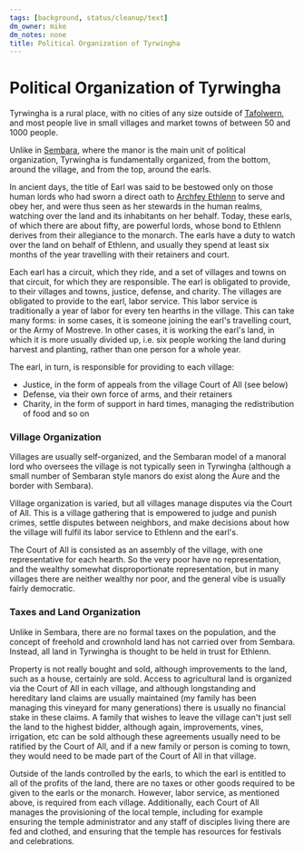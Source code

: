 ```yaml
---
tags: [background, status/cleanup/text]
dm_owner: mike
dm_notes: none
title: Political Organization of Tyrwingha
---
```

# Political Organization of Tyrwingha



Tyrwingha is a rural place, with no cities of any size outside of [Tafolwern](<./tafolwern.md>), and most people live in small villages and market towns of between 50 and 1000 people. 

Unlike in [Sembara](<../sembara/sembara.md>), where the manor is the main unit of political organization, Tyrwingha is fundamentally organized, from the bottom, around the village, and from the top, around the earls. 

In ancient days, the title of Earl was said to be bestowed only on those human lords who had sworn a direct oath to [Archfey Ethlenn](<../../../people/extraplanar-powers/archfey-ethlenn.md>) to serve and obey her, and were thus seen as her stewards in the human realms, watching over the land and its inhabitants on her behalf. Today, these earls, of which there are about fifty, are powerful lords, whose bond to Ethlenn derives from their allegiance to the monarch. The earls have a duty to watch over the land on behalf of Ethlenn, and usually they spend at least six months of the year travelling with their retainers and court. 

Each earl has a circuit, which they ride, and a set of villages and towns on that circuit, for which they are responsible. The earl is obligated to provide, to their villages and towns, justice, defense, and charity. The villages are obligated to provide to the earl, labor service. This labor service is traditionally a year of labor for every ten hearths in the village. This can take many forms: in some cases, it is someone joining the earl's travelling court, or the Army of Mostreve. In other cases, it is working the earl's land, in which it is more usually divided up, i.e. six people working the land during harvest and planting, rather than one person for a whole year.

The earl, in turn, is responsible for providing to each village:
* Justice, in the form of appeals from the village Court of All (see below)
* Defense, via their own force of arms, and their retainers
* Charity, in the form of support in hard times, managing the redistribution of food and so on

### Village Organization
Villages are usually self-organized, and the Sembaran model of a manoral lord who oversees the village is not typically seen in Tyrwingha (although a small number of Sembaran style manors do exist along the Aure and the border with Sembara).

Village organization is varied, but all villages manage disputes via the Court of All. This is a village gathering that is empowered to judge and punish crimes, settle disputes between neighbors, and make decisions about how the village will fulfil its labor service to Ethlenn and the earl's.

The Court of All is consisted as an assembly of the village, with one representative for each hearth. So the very poor have no representation, and the wealthy somewhat disproportionate representation, but in many villages there are neither wealthy nor poor, and the general vibe is usually fairly democratic.

### Taxes and Land Organization
Unlike in Sembara, there are no formal taxes on the population, and the concept of freehold and crownhold land has not carried over from Sembara. Instead, all land in Tyrwingha is thought to be held in trust for Ethlenn. 

Property is not really bought and sold, although improvements to the land, such as a house, certainly are sold. Access to agricultural land is organized via the Court of All in each village, and although longstanding and hereditary land claims are usually maintained (my family has been managing this vineyard for many generations) there is usually no financial stake in these claims. A family that wishes to leave the village can't just sell the land to the highest bidder, although again, improvements, vines, irrigation, etc can be sold although these agreements usually need to be ratified by the Court of All, and if a new family or person is coming to town, they would need to be made part of the Court of All in that village. 

Outside of the lands controlled by the earls, to which the earl is entitled to all of the profits of the land, there are no taxes or other goods required to be given to the earls or the monarch. However, labor service, as mentioned above, is required from each village. Additionally, each Court of All manages the provisioning of the local temple, including for example ensuring the temple administrator and any staff of disciples living there are fed and clothed, and ensuring that the temple has resources for festivals and celebrations.